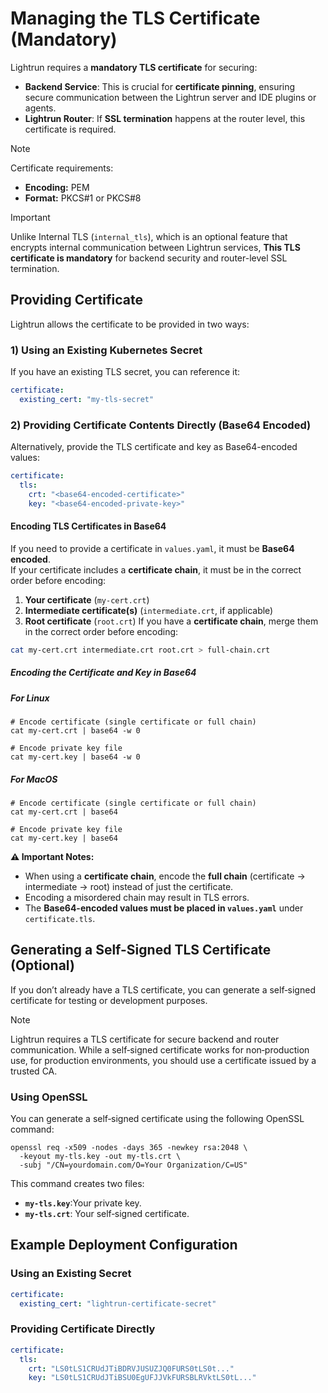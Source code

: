 # Managing the TLS Certificate (Mandatory)

Lightrun requires a **mandatory TLS certificate** for securing:

- **Backend Service**: This is crucial for **certificate pinning**, ensuring secure communication between the Lightrun server and IDE plugins or agents.
- **Lightrun Router**: If **SSL termination** happens at the router level, this certificate is required.

> [!NOTE] 
> Certificate requirements:
> - **Encoding:** PEM
> - **Format:** PKCS#1 or PKCS#8

> [!IMPORTANT]
> Unlike Internal TLS (`internal_tls`),  which is an optional feature that encrypts internal communication between Lightrun services, **This TLS certificate is mandatory** for backend security and router-level SSL termination.

## **Providing Certificate**

Lightrun allows the certificate to be provided in two ways:

### **1️) Using an Existing Kubernetes Secret**

If you have an existing TLS secret, you can reference it:
```yaml
certificate:
  existing_cert: "my-tls-secret"
```

### **2️) Providing Certificate Contents Directly (Base64 Encoded)**

Alternatively, provide the TLS certificate and key as Base64-encoded values:
```yaml
certificate:
  tls:
    crt: "<base64-encoded-certificate>"
    key: "<base64-encoded-private-key>"
```
#### **Encoding TLS Certificates in Base64**

If you need to provide a certificate in `values.yaml`, it must be **Base64 encoded**.  
If your certificate includes a **certificate chain**, it must be in the correct order before encoding:
1. **Your certificate** (`my-cert.crt`)
2. **Intermediate certificate(s)** (`intermediate.crt`, if applicable)
3. **Root certificate** (`root.crt`)
If you have a **certificate chain**, merge them in the correct order before encoding:
```bash
cat my-cert.crt intermediate.crt root.crt > full-chain.crt
```
##### **Encoding the Certificate and Key in Base64**
##### **For Linux**
```
# Encode certificate (single certificate or full chain)
cat my-cert.crt | base64 -w 0 

# Encode private key file
cat my-cert.key | base64 -w 0
```
##### **For MacOS**
```
# Encode certificate (single certificate or full chain)
cat my-cert.crt | base64

# Encode private key file
cat my-cert.key | base64
```
**⚠️ Important Notes:**

- When using a **certificate chain**, encode the **full chain** (certificate → intermediate → root) instead of just the certificate.
- Encoding a misordered chain may result in TLS errors.
- The **Base64-encoded values must be placed in `values.yaml`** under `certificate.tls`.
## **Generating a Self-Signed TLS Certificate (Optional)**

If you don’t already have a TLS certificate, you can generate a self‑signed certificate for testing or development purposes. 

> [!NOTE]
Lightrun requires a TLS certificate for secure backend and router communication. While a self‑signed certificate works for non‑production use, for production environments, you should use a certificate issued by a trusted CA.

### **Using OpenSSL**

You can generate a self‑signed certificate using the following OpenSSL command:
```
openssl req -x509 -nodes -days 365 -newkey rsa:2048 \
  -keyout my-tls.key -out my-tls.crt \
  -subj "/CN=yourdomain.com/O=Your Organization/C=US"

```
This command creates two files:

- **`my-tls.key`**:Your private key.
- **`my-tls.crt`**: Your self‑signed certificate.

## **Example Deployment Configuration**

### **Using an Existing Secret**
```yaml
certificate:
  existing_cert: "lightrun-certificate-secret"
```
### **Providing Certificate Directly**
```yaml
certificate:
  tls:
    crt: "LS0tLS1CRUdJTiBDRVJUSUZJQ0FURS0tLS0t..."
    key: "LS0tLS1CRUdJTiBSU0EgUFJJVkFURSBLRVktLS0tL..."
```

